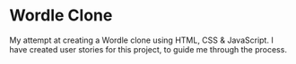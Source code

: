 # Wordle Clone

My attempt at creating a Wordle clone using HTML, CSS & JavaScript. I have created user stories for this project, to guide me through the process.

